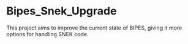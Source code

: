 # Bipes_Snek_Upgrade
This project aims to improve the current state of BIPES, giving it more options for handling SNEK code.
